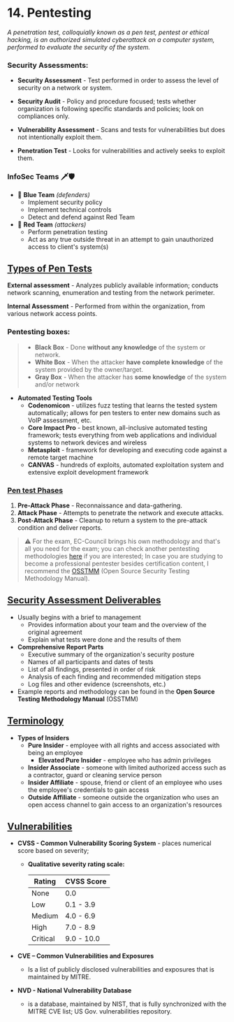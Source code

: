 # 14. Pentesting
*A penetration test, colloquially known as a pen test, pentest or ethical hacking, is an authorized simulated cyberattack on a computer system, performed to evaluate the security of the system.*

### Security Assessments:

- **Security Assessment** - Test performed in order to assess the level of security on a network or system.

- **Security Audit** - Policy and procedure focused; tests whether organization is following specific standards and policies; look on compliances only.

- **Vulnerability Assessment** - Scans and tests for vulnerabilities but does not intentionally exploit them.

- **Penetration Test** - Looks for vulnerabilities and actively seeks to exploit them.

### InfoSec Teams 🗡🛡
- 🔵 **Blue Team** *(defenders)*
  - Implement security policy
  - Implement technical controls
  - Detect and defend against Red Team
- 🔴 **Red Team** *(attackers)*
  - Perform penetration testing
  - Act as any true outside threat in an attempt to gain unauthorized access to client's system(s)

## <u>Types of Pen Tests</u>
**External assessment** - Analyzes publicly available information; conducts network scanning, enumeration and testing from the network perimeter.

**Internal Assessment** - Performed from within the organization, from various network access points.

### Pentesting boxes:
> - **Black Box** - Done **without any knowledge** of the system or network.
> - **White Box** - When the attacker **have complete knowledge** of the system provided by the owner/target.
> - **Gray Box** - When the attacker has **some knowledge** of the system and/or network

- **Automated Testing Tools**
  - **Codenomicon** - utilizes fuzz testing that learns the tested system automatically; allows for pen testers to enter new domains such as VoIP assessment, etc.
  - **Core Impact Pro** - best known, all-inclusive automated testing framework; tests everything from web applications and individual systems to network devices and wireless
  - **Metasploit** - framework for developing and executing code against a remote target machine
  - **CANVAS** - hundreds of exploits, automated exploitation system and extensive exploit development framework

### <u>Pen test Phases</u>
1. **Pre-Attack Phase** - Reconnaissance and data-gathering.
2. **Attack Phase** - Attempts to penetrate the network and execute attacks.
3. **Post-Attack Phase** - Cleanup to return a system to the pre-attack condition and deliver reports.

> ⚠️ For the exam, EC-Council brings his own methodology and that's all you need for the exam; you can check another pentesting methodologies [here](https://owasp.org/www-project-web-security-testing-guide/latest/3-The_OWASP_Testing_Framework/1-Penetration_Testing_Methodologies) if you are interested; In case you are studying to become a professional pentester besides certification content, I recommend the [OSSTMM](https://www.isecom.org/research.html) (Open Source Security Testing Methodology Manual).

## <u>Security Assessment Deliverables</u>

- Usually begins with a brief to management
  - Provides information about your team and the overview of the original agreement
  - Explain what tests were done and the results of them
- **Comprehensive Report Parts**
  - Executive summary of the organization's security posture
  - Names of all participants and dates of tests
  - List of all findings, presented in order of risk
  - Analysis of each finding and recommended mitigation steps
  - Log files and other evidence (screenshots, etc.)
- Example reports and methodology can be found in the **Open Source Testing Methodology Manual** (OSSTMM)

## <u>Terminology</u>

- **Types of Insiders**
  - **Pure Insider** - employee with all rights and access associated with being an employee
    - **Elevated Pure Insider** - employee who has admin privileges
  - **Insider Associate** - someone with limited authorized access such as a contractor, guard or cleaning service person
  - **Insider Affiliate** - spouse, friend or client of an employee who uses the employee's credentials to gain access
  - **Outside Affiliate** - someone outside the organization who uses an open access channel to gain access to an organization's resources

## <u>Vulnerabilities</u>

- **CVSS - Common Vulnerability Scoring System** - places numerical score based on severity;

  - **Qualitative severity rating scale:**

    Rating | CVSS Score
    --|--
    None |	0.0
    Low |	0.1 - 3.9
    Medium |	4.0 - 6.9
    High |	7.0 - 8.9
    Critical |	9.0 - 10.0

- **CVE – Common Vulnerabilities and Exposures** 
  - Is a list of publicly disclosed vulnerabilities and exposures that is maintained by MITRE.
- **NVD - National Vulnerability Database** 
  -  is a database, maintained by NIST, that is fully synchronized with the MITRE CVE list; US Gov. vulnerabilities repository.
